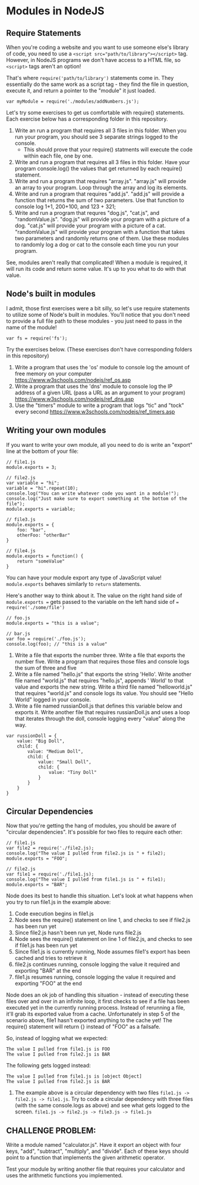 # Modules in NodeJS

## Require Statements

When you're coding a website and you want to use someone else's library of code, you need to use a `<script src="path/to/library"></script>` tag. However, in NodeJS programs we don't have access to a HTML file, so `<script>` tags aren't an option!

That's where `require('path/to/library')` statements come in. They essentially do the same work as a script tag - they find the file in question, execute it, and return a pointer to the "module" it just loaded.

```
var myModule = require('./modules/addNumbers.js');
```

Let's try some exercises to get us comfortable with require() statements. Each exercise below has a corresponding folder in this repository.

1) Write an run a program that requires all 3 files in this folder. When you run your program, you should see 3 separate strings logged to the console.
	- This should prove that your require() statments will execute the code within each file, one by one.
2) Write and run a program that requires all 3 files in this folder. Have your program console.log() the values that get returned by each require() statement.
3) Write and run a program that requires "array.js". "array.js" will provide an array to your program. Loop through the array and log its elements.
4) Write and run a program that requires "add.js". "add.js" will provide a function that returns the sum of two parameters. Use that function to console log 1+1, 200+100, and 123 + 321;
5) Write and run a program that requres "dog.js", "cat.js", and "randomValue.js". "dog.js" will provide your program with a picture of a dog. "cat.js" will provide your program with a picture of a cat. "randomValue.js" will provide your program with a function that takes two parameters and randomly returns one of them. Use these modules to randomly log a dog or cat to the console each time you run your program.

See, modules aren't really that complicated! When a module is required, it will run its code and return some value. It's up to you what to do with that value.

## Node's built in modules

I admit, those first exercises were a bit silly, so let's use require statements to utilize some of Node's built in modules. You'll notice that you don't need to provide a full file path to these modules - you just need to pass in the name of the module!
```
var fs = require('fs');
```
Try the exercises below. (These exercises don't have corresponding folders in this repository)

1) Write a program that uses the 'os' module to console log the amount of free memory on your computer
https://www.w3schools.com/nodejs/ref_os.asp
2) Write a program that uses the 'dns' module to console log the IP address of a given URL (pass a URL as an argument to your program)
https://www.w3schools.com/nodejs/ref_dns.asp
3) Use the "timers" module to write a program that logs "tic" and "tock" every second
https://www.w3schools.com/nodejs/ref_timers.asp


## Writing your own modules

If you want to write your own module, all you need to do is write an "export" line at the bottom of your file:

```
// file1.js
module.exports = 3;

// file2.js
var variable = "hi";
variable = "hi".repeat(10);
console.log("You can write whatever code you want in a module!");
console.log("Just make sure to export something at the bottom of the file");
module.exports = variable;

// file3.js
module.exports = {
	foo: "bar",
	otherFoo: "otherBar"
}

// file4.js
module.exports = function() {
	return "someValue"
}
```
You can have your module export any type of JavaScript value! `module.exports` behaves similarly to `return` statements.

Here's another way to think about it. The value on the right hand side of `module.exports =` gets passed to the variable on the left hand side of `= require('./some/file')`

```
// foo.js
module.exports = "this is a value";

// bar.js
var foo = require('./foo.js');
console.log(foo); // "this is a value"
```

1) Write a file that exports the number three. Write a file that exports the number five. Write a program that requires those files and console logs the sum of three and five
2) Write a file named "hello.js" that exports the string 'Hello'. Write another file named "world.js" that requires "hello.js", appends ' World' to that value and exports the new string. Write a third file named "helloworld.js" that requires "world.js" and console logs its value. You should see "Hello World" logged in your console.
3) Write a file named russianDoll.js that defines this variable below and exports it. Write another file that requires russianDoll.js and uses a loop that iterates through the doll, console logging every "value" along the way.
```
var russionDoll = {
	value: "Big Doll",
	child: {
		value: "Medium Doll",
		child: {
			value: "Small Doll",
			child: {
				value: "Tiny Doll"
			}
		}
	}
}
```

## Circular Dependencies

Now that you're getting the hang of modules, you should be aware of "circular dependencies". It's possible for two files to require each other:

```
// file1.js
var file2 = require('./file2.js);
console.log("The value I pulled from file2.js is " + file2);
module.exports = "FOO";

// file2.js
var file1 = require('./file1.js);
console.log("The value I pulled from file1.js is " + file1);
module.exports = "BAR";
```

Node does its best to handle this situation. Let's look at what happens when you try to run file1.js in the example above: 
1) Code execution begins in file1.js
2) Node sees the require() statement on line 1, and checks to see if file2.js has been run yet
3) Since file2.js hasn't been run yet, Node runs file2.js 
4) Node sees the require() statement on line 1 of file2.js, and checks to see if file1.js has been run yet
5) Since file1.js is currently running, Node assumes file1's export has been cached and tries to retrieve it
6) file2.js continues running, console logging the value it required and exporting "BAR" at the end
7) file1.js resumes running, console logging the value it required and exporting "FOO" at the end

Node does an ok job of handling this situation - instead of executing these files over and over in an infinite loop, it first checks to see if a file has been executed yet in the currently running process. Instead of rerunning a file, it'll grab its exported value from a cache. Unfortunately in step 5 of the scenario above, file1 hasn't exported anything to the cache yet! The require() statement will return {} instead of "FOO" as a failsafe.

So, instead of logging what we expected:
```
The value I pulled from file1.js is FOO
The value I pulled from file2.js is BAR
```

The following gets logged instead:
```
The value I pulled from file1.js is [object Object]
The value I pulled from file2.js is BAR
```



1) The example above is a circular dependency with two files `file1.js -> file2.js -> file1.js`. Try to code a circular dependency with three files (with the same console.logs as above) and see what gets logged to the screen. 
`file1.js -> file2.js -> file3.js -> file1.js`


## CHALLENGE PROBLEM:

Write a module named "calculator.js". Have it export an object with four keys, "add", "subtract", "multiply", and "divide". Each of these keys should point to a function that implements the given arithmetic operator.

Test your module by writing another file that requires your calculator and uses the arithmetic functions you implemented.
